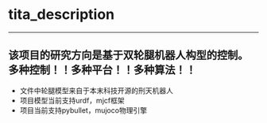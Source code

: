 # tita_description
---
**该项目的研究方向是基于双轮腿机器人构型的控制。**
**多种控制！！多种平台！！多种算法！！**
---
- 文件中轮腿模型来自于本末科技开源的刑天机器人
- 项目模型当前支持urdf，mjcf框架
- 项目当前支持pybullet，mujoco物理引擎